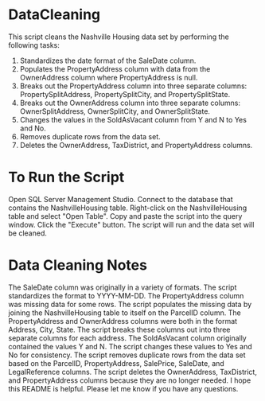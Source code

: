 # DataCleaning
This script cleans the Nashville Housing data set by performing the following tasks:

1. Standardizes the date format of the SaleDate column.
2. Populates the PropertyAddress column with data from the OwnerAddress column where PropertyAddress is null.
3. Breaks out the PropertyAddress column into three separate columns: PropertySplitAddress, PropertySplitCity, and PropertySplitState.
4. Breaks out the OwnerAddress column into three separate columns: OwnerSplitAddress, OwnerSplitCity, and OwnerSplitState.
5. Changes the values in the SoldAsVacant column from Y and N to Yes and No.
6. Removes duplicate rows from the data set.
7. Deletes the OwnerAddress, TaxDistrict, and PropertyAddress columns.

# To Run the Script

Open SQL Server Management Studio.
Connect to the database that contains the NashvilleHousing table.
Right-click on the NashvilleHousing table and select "Open Table".
Copy and paste the script into the query window.
Click the "Execute" button.
The script will run and the data set will be cleaned.

# Data Cleaning Notes

The SaleDate column was originally in a variety of formats. The script standardizes the format to YYYY-MM-DD.
The PropertyAddress column was missing data for some rows. The script populates the missing data by joining the NashvilleHousing table to itself on the ParcelID column.
The PropertyAddress and OwnerAddress columns were both in the format Address, City, State. The script breaks these columns out into three separate columns for each address.
The SoldAsVacant column originally contained the values Y and N. The script changes these values to Yes and No for consistency.
The script removes duplicate rows from the data set based on the ParcelID, PropertyAddress, SalePrice, SaleDate, and LegalReference columns.
The script deletes the OwnerAddress, TaxDistrict, and PropertyAddress columns because they are no longer needed.
I hope this README is helpful. Please let me know if you have any questions.
